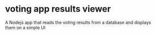 # voting app results viewer

A Nodejs app that reads the voting results from a database and displays them on a simple UI
